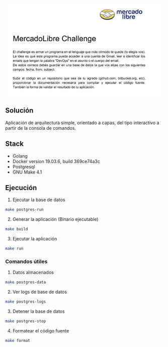 ![Desafio](pic.png)

## Solución
Aplicación de arquitectura simple, orientado a capas,
del tipo interactivo a partir de la consola de comandos.

## Stack
- Golang
- Docker version 19.03.6, build 369ce74a3c
- Postgresql
- GNU Make 4.1

## Ejecución
1. Ejecutar la base de datos
```bash
make postgres-run
```
2. Generar la aplicación (Binario ejecutable)
```bash
make build
```
3. Ejecutar la aplicación
```bash
make run
```

### Comandos útiles
1. Datos almacenados
```bash
make postgres-data
```
2. Ver logs de base de datos
```bash
make postgres-logs
```
3. Detener la base de datos
```bash
make postgres-stop
```
4. Formatear el código fuente
```bash
make format
```
